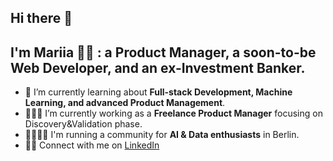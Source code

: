 ## Hi there 👋 
## I'm Mariia 👩🏼 : a Product Manager, a soon-to-be Web Developer, and an ex-Investment Banker.

- 🔬 I’m currently learning about **Full-stack Development, Machine Learning, and advanced Product Management**.</b>
- 👩🏼‍💻 I’m currently working as a **Freelance Product Manager** focusing on Discovery&Validation phase.
- 🏃🏼‍♀️‍➡️ I'm running a community for **AI & Data enthusiasts** in Berlin.
- 🤝🏻 Connect with me on [LinkedIn](https://www.linkedin.com/in/maria-osipova-4534n3449e/)

